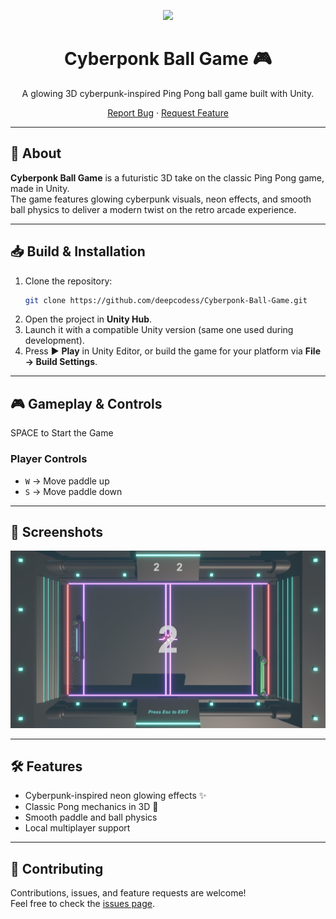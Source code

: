 <p align="center">
  <img width="150" height="auto" src="https://user-images.githubusercontent.com/your-logo.png">
</p>

<h1 align="center">Cyberponk Ball Game 🎮</h1>

<p align="center">A glowing 3D cyberpunk-inspired Ping Pong ball game built with Unity.</p>

<p align="center">
  <a href="https://github.com/deepcodess/Cyberponk-Ball-Game/issues">Report Bug</a> · 
  <a href="https://github.com/deepcodess/Cyberponk-Ball-Game/issues">Request Feature</a>
</p>

---

## 🚀 About

**Cyberponk Ball Game** is a futuristic 3D take on the classic Ping Pong game, made in Unity.  
The game features glowing cyberpunk visuals, neon effects, and smooth ball physics to deliver a modern twist on the retro arcade experience.

---

## 📥 Build & Installation

1. Clone the repository:
   ```bash
   git clone https://github.com/deepcodess/Cyberponk-Ball-Game.git
   ```
2. Open the project in **Unity Hub**.  
3. Launch it with a compatible Unity version (same one used during development).  
4. Press ▶ **Play** in Unity Editor, or build the game for your platform via **File → Build Settings**.

---

## 🎮 Gameplay & Controls

SPACE to Start the Game

### Player Controls
- `W` → Move paddle up  
- `S` → Move paddle down  

---

## 📸 Screenshots

> <p align="center">
  <img src="https://github.com/deepcodess/Cyberponk-Ball-Game/blob/main/App/gamescreenshots.png" width="600" alt="Cyberponk Pong Screenshot">
</p>

---

## 🛠️ Features
- Cyberpunk-inspired neon glowing effects ✨  
- Classic Pong mechanics in 3D 🎱  
- Smooth paddle and ball physics  
- Local multiplayer support  

---

## 🤝 Contributing
Contributions, issues, and feature requests are welcome!  
Feel free to check the [issues page](https://github.com/deepcodess/Cyberponk-Ball-Game/issues).